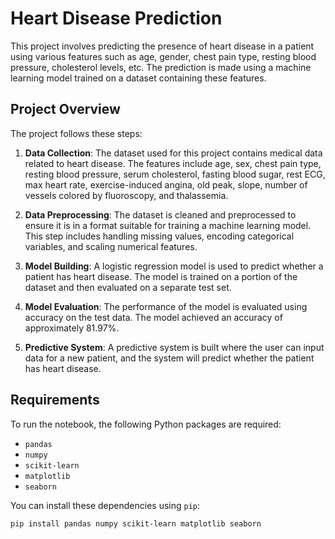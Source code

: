 # Heart Disease Prediction

This project involves predicting the presence of heart disease in a patient using various features such as age, gender, chest pain type, resting blood pressure, cholesterol levels, etc. The prediction is made using a machine learning model trained on a dataset containing these features.

## Project Overview

The project follows these steps:
1. **Data Collection**: The dataset used for this project contains medical data related to heart disease. The features include age, sex, chest pain type, resting blood pressure, serum cholesterol, fasting blood sugar, rest ECG, max heart rate, exercise-induced angina, old peak, slope, number of vessels colored by fluoroscopy, and thalassemia.

2. **Data Preprocessing**: The dataset is cleaned and preprocessed to ensure it is in a format suitable for training a machine learning model. This step includes handling missing values, encoding categorical variables, and scaling numerical features.

3. **Model Building**: A logistic regression model is used to predict whether a patient has heart disease. The model is trained on a portion of the dataset and then evaluated on a separate test set.

4. **Model Evaluation**: The performance of the model is evaluated using accuracy on the test data. The model achieved an accuracy of approximately 81.97%.

5. **Predictive System**: A predictive system is built where the user can input data for a new patient, and the system will predict whether the patient has heart disease.

## Requirements

To run the notebook, the following Python packages are required:
- `pandas`
- `numpy`
- `scikit-learn`
- `matplotlib`
- `seaborn`

You can install these dependencies using `pip`:

```bash
pip install pandas numpy scikit-learn matplotlib seaborn
